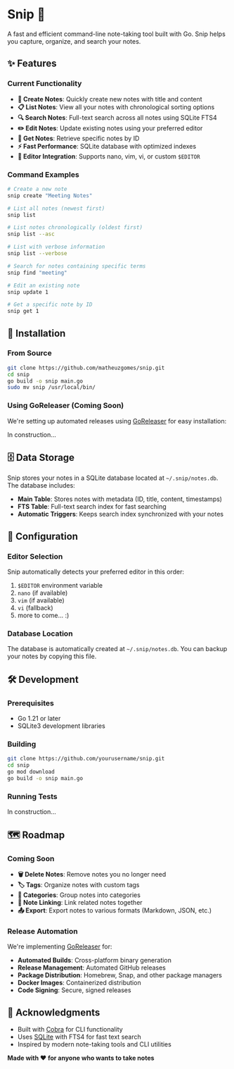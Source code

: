 # Snip 📝

A fast and efficient command-line note-taking tool built with Go. Snip helps you capture, organize, and search your notes.

## ✨ Features

### Current Functionality

- **📝 Create Notes**: Quickly create new notes with title and content
- **📋 List Notes**: View all your notes with chronological sorting options
- **🔍 Search Notes**: Full-text search across all notes using SQLite FTS4
- **✏️ Edit Notes**: Update existing notes using your preferred editor
- **📖 Get Notes**: Retrieve specific notes by ID
- **⚡ Fast Performance**: SQLite database with optimized indexes
- **🔧 Editor Integration**: Supports nano, vim, vi, or custom `$EDITOR`

### Command Examples

```bash
# Create a new note
snip create "Meeting Notes"

# List all notes (newest first)
snip list

# List notes chronologically (oldest first)
snip list --asc

# List with verbose information
snip list --verbose

# Search for notes containing specific terms
snip find "meeting"

# Edit an existing note
snip update 1

# Get a specific note by ID
snip get 1
```

## 🚀 Installation

### From Source

```bash
git clone https://github.com/matheuzgomes/snip.git
cd snip
go build -o snip main.go
sudo mv snip /usr/local/bin/
```

### Using GoReleaser (Coming Soon)

We're setting up automated releases using [GoReleaser](https://goreleaser.com/) for easy installation:

In construction...

## 🗄️ Data Storage

Snip stores your notes in a SQLite database located at `~/.snip/notes.db`. The database includes:

- **Main Table**: Stores notes with metadata (ID, title, content, timestamps)
- **FTS Table**: Full-text search index for fast searching
- **Automatic Triggers**: Keeps search index synchronized with your notes

## 🔧 Configuration

### Editor Selection

Snip automatically detects your preferred editor in this order:

1. `$EDITOR` environment variable
2. `nano` (if available)
3. `vim` (if available)
4. `vi` (fallback)
5. more to come... :)

### Database Location

The database is automatically created at `~/.snip/notes.db`. You can backup your notes by copying this file.

## 🛠️ Development

### Prerequisites

- Go 1.21 or later
- SQLite3 development libraries

### Building

```bash
git clone https://github.com/yourusername/snip.git
cd snip
go mod download
go build -o snip main.go
```

### Running Tests

In construction...

## 🗺️ Roadmap

### Coming Soon

- **🗑️ Delete Notes**: Remove notes you no longer need
- **🏷️ Tags**: Organize notes with custom tags
- **📁 Categories**: Group notes into categories
- **🔗 Note Linking**: Link related notes together
- **📤 Export**: Export notes to various formats (Markdown, JSON, etc.)

### Release Automation

We're implementing [GoReleaser](https://goreleaser.com/) for:

- **Automated Builds**: Cross-platform binary generation
- **Release Management**: Automated GitHub releases
- **Package Distribution**: Homebrew, Snap, and other package managers
- **Docker Images**: Containerized distribution
- **Code Signing**: Secure, signed releases

## 🙏 Acknowledgments

- Built with [Cobra](https://github.com/spf13/cobra) for CLI functionality
- Uses [SQLite](https://sqlite.org/) with FTS4 for fast text search
- Inspired by modern note-taking tools and CLI utilities

**Made with ❤️ for anyone who wants to take notes**
